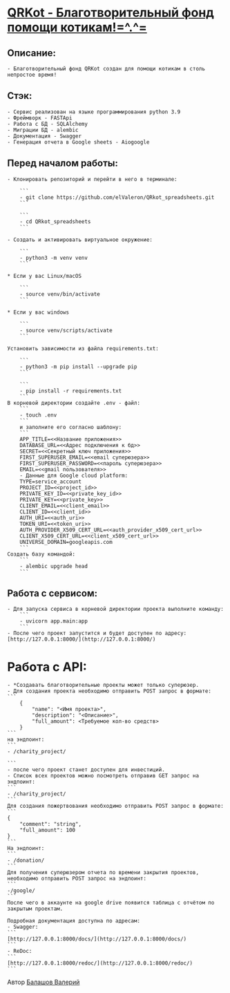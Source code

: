 # [QRKot - Благотворительный фонд помощи котикам!=^.^=](https://github.com/elValeron/QRkot_spreadsheets.git)

## Описание: 
    - Благотворительный фонд QRKot создан для помощи котикам в столь непростое время!


## Стэк:
    - Сервис реализован на языке программирования python 3.9
    - Фреймворк - FASTApi
    - Работа с БД - SQLAlchemy
    - Миграции БД - alembic
    - Документация - Swagger
    - Генерация отчета в Google sheets - Aiogoogle

## Перед началом работы:
    - Клонировать репозиторий и перейти в него в терминале:

        ```
        - git clone https://github.com/elValeron/QRkot_spreadsheets.git
        ```

        ```
        - cd QRkot_spreadsheets
        ```

    - Cоздать и активировать виртуальное окружение:

        ```
        - python3 -m venv venv
        ```

    * Если у вас Linux/macOS

        ```
        - source venv/bin/activate
        ```

    * Если у вас windows

        ```
        - source venv/scripts/activate
        ```

    Установить зависимости из файла requirements.txt:

        ```
        - python3 -m pip install --upgrade pip
        ```

        ```
        - pip install -r requirements.txt
        ```
    В корневой директории создайте .env - файл:
        ```
        - touch .env 
        ```
        и заполните его согласно шаблону:
        ```
        APP_TITLE=<<Название приложения>>
        DATABASE_URL=<<Адрес подключения к бд>>
        SECRET=<<Секретный ключ приложения>>
        FIRST_SUPERUSER_EMAIL=<<email суперюзера>>
        FIRST_SUPERUSER_PASSWORD=<<пароль суперюзера>>
        EMAIL=<<gmail пользователя>>
        - Данные для Google cloud platform:
        TYPE=service_account
        PROJECT_ID=<<project_id>>
        PRIVATE_KEY_ID=<<private_key_id>>
        PRIVATE_KEY=<<private_key>>
        CLIENT_EMAIL=<<client_email>>
        CLIENT_ID=<<client_id>>
        AUTH_URI=<<auth_uri>>
        TOKEN_URI=<<token_uri>>
        AUTH_PROVIDER_X509_CERT_URL=<<auth_provider_x509_cert_url>>
        CLIENT_X509_CERT_URL=<<client_x509_cert_url>>
        UNIVERSE_DOMAIN=googleapis.com
        ```
    Создать базу командой: 
        ```
        - alembic upgrade head
        ```
## Работа с сервисом: 
    - Для запуска сервиса в корневой директории проекта выполните команду:
        ```
        - uvicorn app.main:app
        ```
    - После чего проект запустится и будет доступен по адресу: [http://127.0.0.1:8000/](http://127.0.0.1:8000/)

# Работа с API:
    - *Создавать благотворительные проекты может только суперюзер.
    - Для создания проекта необходимо отправить POST запрос в формате:
    ```
        {
            "name": "<Имя проекта>",
            "description": "<Описание>",
            "full_amount": <Требуемое кол-во средств>
        }
    ```
    на эндпоинт:
    ```
    - /charity_project/
    
    ```
    - после чего проект станет доступен для инвестиций. 
    - Список всех проектов можно посмотреть отправив GET запрос на эндпоинт:
    ```
    - /charity_project/
    ```
    Для создания пожертвования необходимо отправить POST запрос в формате: 
    ```
    {
        "comment": "string",
        "full_amount": 100
    }
    ```
    На эндпоинт: 
    ```
    - /donation/
    ```
    Для получения суперюзером отчета по времени закрытия проектов, необходимо отправить POST запрос на эндпоинт:
    ```
    -/google/
    ```
    После чего в аккаунте на google drive появится таблица с отчётом по закрытым проектам. 

    Подробная документация доступна по адресам:
    - Swagger:
    ```
    [http://127.0.0.1:8000/docs/](http://127.0.0.1:8000/docs/)
    ```
    - ReDoc:
    ```
    [http://127.0.0.1:8000/redoc/](http://127.0.0.1:8000/redoc/)
    ```


Автор [Балашов Валерий](https://github.com/elValeron/)
